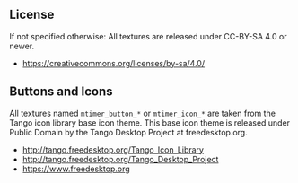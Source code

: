 ## License

If not specified otherwise: All textures are released under CC-BY-SA 4.0 or newer.

* <https://creativecommons.org/licenses/by-sa/4.0/>

## Buttons and Icons

All textures named `mtimer_button_*` or `mtimer_icon_*` are taken from the Tango icon library base icon theme. This base icon theme is released under Public Domain by the Tango Desktop Project at freedesktop.org.

* <http://tango.freedesktop.org/Tango_Icon_Library>
* <http://tango.freedesktop.org/Tango_Desktop_Project>
* <https://www.freedesktop.org>
